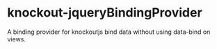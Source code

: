 knockout-jqueryBindingProvider
==============================

A binding provider for knockoutjs bind data without using data-bind on views.